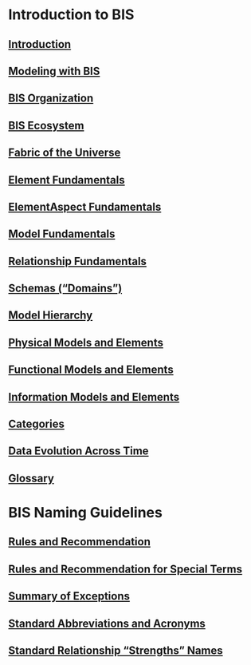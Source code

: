 # Introduction to BIS

## [Introduction](./intro/introduction.md)

## [Modeling with BIS](./intro/modeling-with-bis.md)

## [BIS Organization](./intro/bis-organization.md)

## [BIS Ecosystem](./intro/bis-ecosystem.md)

## [Fabric of the Universe](./intro/fabric-of-the-universe.md)

## [Element Fundamentals](./intro/element-fundamentals.md)

## [ElementAspect Fundamentals](./intro/elementaspect-fundamentals.md)

## [Model Fundamentals](./intro/model-fundamentals.md)

## [Relationship Fundamentals](./intro/relationship-fundamentals.md)

## [Schemas (“Domains”)](./intro/schemas-domains.md)

## [Model Hierarchy](./intro/model-hierarchy.md)

## [Physical Models and Elements](./intro/physical-models-and-elements.md)

## [Functional Models and Elements](./intro/functional-models-and-elements.md)

## [Information Models and Elements](./intro/information-models-and-elements.md)

## [Categories](./intro/categories.md)

## [Data Evolution Across Time](./intro/appendix-a-data-evolution-across-time.md)

## [Glossary](./intro/glossary.md)

<!-- TODO: The following are not linked in...?
./domains/*
./intro/analysis-models-and-elements.md
./intro/appendix-c-bis-domain-design-fundamentals.md
./intro/bis-schema-validation.md
./intro/codes-and-codespecs.md
./intro/documents.md
./intro/dynamic-data.md
./intro/forms-profiles-and-features.md
./intro/functional-models-and-elements.md
./intro/imodel-bridges.md
./intro/information-models-and-elements.md
./intro/mixins.md
./intro/requirements.md
./intro/schema-versioning-and-generations.md
./intro/types-instances-and-catalogs.md
./intro/units.md
-->

# BIS Naming Guidelines

## [Rules and Recommendation](./naming-guidelines/rules-and-recommendations.md)

## [Rules and Recommendation for Special Terms](./naming-guidelines/rules-and-recommendations-for-special-terms.md)

## [Summary of Exceptions](./naming-guidelines/summary-of-exceptions.md)

## [Standard Abbreviations and Acronyms](./naming-guidelines/standard-abbreviations-and-acronyms.md)

## [Standard Relationship “Strengths” Names](./naming-guidelines/standard-relationship-strengths-names.md)

<!-- TODO: The following are not linked in...?
./naming-guidelines/appendix.md
./naming-guidelines/bis-schemas-names.md
./naming-guidelines/terms-with-specific-semantic-meaning.md
--->
